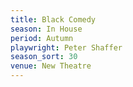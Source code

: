 ```yaml
---
title: Black Comedy
season: In House
period: Autumn
playwright: Peter Shaffer
season_sort: 30
venue: New Theatre
---
```



